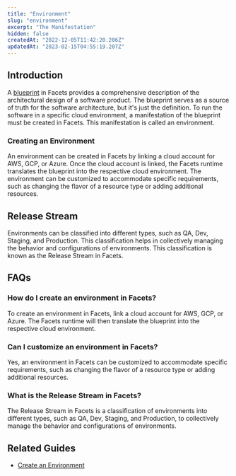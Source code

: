 ```yaml
---
title: "Environment"
slug: "environment"
excerpt: "The Manifestation"
hidden: false
createdAt: "2022-12-05T11:42:20.206Z"
updatedAt: "2023-02-15T04:55:19.207Z"
---
```

## Introduction

A [blueprint](./blueprint) in Facets provides a comprehensive description of the architectural design of a software product. The blueprint serves as a source of truth for the software architecture, but it's just the definition. To run the software in a specific cloud environment, a manifestation of the blueprint must be created in Facets. This manifestation is called an environment.

### Creating an Environment

An environment can be created in Facets by linking a cloud account for AWS, GCP, or Azure. Once the cloud account is linked, the Facets runtime translates the blueprint into the respective cloud environment. The environment can be customized to accommodate specific requirements, such as changing the flavor of a resource type or adding additional resources.

## Release Stream

Environments can be classified into different types, such as QA, Dev, Staging, and Production. This classification helps in collectively managing the behavior and configurations of environments. This classification is known as the Release Stream in Facets.

## FAQs

### How do I create an environment in Facets?

To create an environment in Facets, link a cloud account for AWS, GCP, or Azure. The Facets runtime will then translate the blueprint into the respective cloud environment.

### Can I customize an environment in Facets?

Yes, an environment in Facets can be customized to accommodate specific requirements, such as changing the flavor of a resource type or adding additional resources.

### What is the Release Stream in Facets?

The Release Stream in Facets is a classification of environments into different types, such as QA, Dev, Staging, and Production, to collectively manage the behavior and configurations of environments.

## Related Guides

- [Create an Environment](doc:create-an-environment)